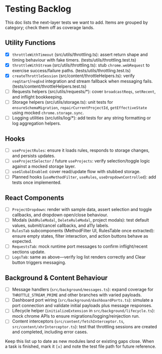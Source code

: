# Testing Backlog

This doc lists the next-layer tests we want to add. Items are grouped by category; check them off as coverage lands.

## Utility Functions

- [x] `throttleWithTimeout` (src/utils/throttling.ts): assert return shape and timing behaviour with fake timers. (tests/utils/throttling.test.ts)
- [x] `throttleWithStream` (src/utils/throttling.ts): stub `chrome.webRequest` to exercise success/failure paths. (tests/utils/throttling.test.ts)
- [x] `createThrottleSession` (src/content/throttleHelpers.ts): verify `reqStart`/`reqEnd` integration and stream fallback when messaging fails. (tests/content/throttleHelpers.test.ts)
- [ ] Requests helpers (src/utils/requests/*): cover `broadcastReqs`, `setRecent`, and inflight bookkeeping.
- [ ] Storage helpers (src/utils/storage.ts): unit tests for `ensureSchemaMigration`, `repairCurrentProjectId`, `getEffectiveState` using mocked `chrome.storage.sync`.
- [ ] Logging utilities (src/utils/log/*): add tests for any string formatting or log aggregation helpers.

## Hooks

- [ ] `useProjectRules`: ensure it loads rules, responds to storage changes, and persists updates.
- [ ] `useProjectSelector` / future `useProjects`: verify selection/toggle logic against a mocked storage layer.
- [ ] `useGlobalEnabled`: cover read/update flow with stubbed storage.
- [ ] Planned hooks (`useMethodFilter`, `useRules`, `useDropdownControlled`): add tests once implemented.

## React Components

- [ ] `ProjectDropdown`: render with sample data, assert selection and toggle callbacks, and dropdown open/close behaviour.
- [ ] Modals (`AddRuleModal`, `DeleteRuleModal`, project modals): test default values, submit/cancel callbacks, and a11y labels.
- [ ] `RulesTab` subcomponents (MethodFilter UI, RulesTable once extracted): ensure empty states, filter interaction, and action buttons behave as expected.
- [ ] `RequestsTab`: mock runtime port messages to confirm inflight/recent sections update.
- [ ] `LogsTab`: same as above—verify log list renders correctly and Clear button triggers messaging.

## Background & Content Behaviour

- [ ] Message handlers (`src/background/messages.ts`): expand coverage for `THROTTLE_STREAM_PRIME` and other branches with varied payloads.
- [ ] Dashboard port wiring (`src/background/dashboardPorts.ts`): simulate a port connection and validate initial payloads plus message responses.
- [ ] Lifecycle helper (`initializeExtension` in `src/background/lifecycle.ts`): mock chrome APIs to ensure migrations/logging/reinjection run.
- [ ] Content interceptors (`src/content/fetchInterceptor.ts`, `src/content/xhrInterceptor.ts`): test that throttling sessions are created and completed, including error cases.

Keep this list up to date as new modules land or existing gaps close. When a task is finished, mark it `[x]` and note the test file path for future reference.
